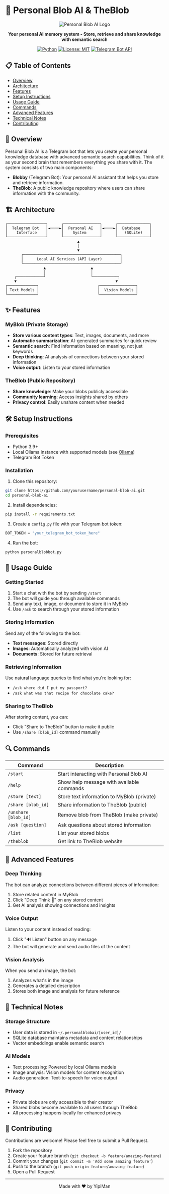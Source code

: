# 🧠 Personal Blob AI & TheBlob

<div align="center">
  
  ![Personal Blob AI Logo](https://i.imgur.com/xYTG9kF.png)

  **Your personal AI memory system - Store, retrieve and share knowledge with semantic search**

  [![Python](https://img.shields.io/badge/Python-3.9+-blue.svg)](https://www.python.org/downloads/)
  [![License: MIT](https://img.shields.io/badge/License-MIT-yellow.svg)](https://opensource.org/licenses/MIT)
  [![Telegram Bot API](https://img.shields.io/badge/Telegram%20Bot%20API-✓-blue)](https://core.telegram.org/bots/api)
  
</div>

## 📋 Table of Contents
- [Overview](#overview)
- [Architecture](#architecture)
- [Features](#features)
- [Setup Instructions](#setup-instructions)
- [Usage Guide](#usage-guide)
- [Commands](#commands)
- [Advanced Features](#advanced-features)
- [Technical Notes](#technical-notes)
- [Contributing](#contributing)

## 🌟 Overview

Personal Blob AI is a Telegram bot that lets you create your personal knowledge database with advanced semantic search capabilities. Think of it as your second brain that remembers everything you share with it. The system consists of two main components:

- **Blobby** (Telegram Bot): Your personal AI assistant that helps you store and retrieve information.
- **TheBlob**: A public knowledge repository where users can share information with the community.

## 🏗️ Architecture

```
┌─────────────────┐      ┌────────────────┐      ┌──────────────┐
│  Telegram Bot   │◄────►│  Personal AI   │◄────►│  Database    │
│    Interface    │      │    System      │      │   (SQLite)   │
└─────────────────┘      └────────────────┘      └──────────────┘
                                ▲
                                │
                                ▼
       ┌───────────────────────────────────────────┐
       │      Local AI Services (API Layer)        │
       └───────────────────────────────────────────┘
                 ▲                    ▲
                 │                    │
    ┌────────────┘                    └───────────┐
    ▼                                            ▼
┌─────────────┐                          ┌────────────────┐
│ Text Models │                          │  Vision Models │
└─────────────┘                          └────────────────┘
```

## ✨ Features

### MyBlob (Private Storage)
- **Store various content types**: Text, images, documents, and more
- **Automatic summarization**: AI-generated summaries for quick review
- **Semantic search**: Find information based on meaning, not just keywords
- **Deep thinking**: AI analysis of connections between your stored information
- **Voice output**: Listen to your stored information

### TheBlob (Public Repository)
- **Share knowledge**: Make your blobs publicly accessible
- **Community learning**: Access insights shared by others
- **Privacy control**: Easily unshare content when needed

## 🛠️ Setup Instructions

### Prerequisites
- Python 3.9+
- Local Ollama instance with supported models (see [Ollama](https://github.com/ollama/ollama))
- Telegram Bot Token

### Installation

1. Clone this repository:
```bash
git clone https://github.com/yourusername/personal-blob-ai.git
cd personal-blob-ai
```

2. Install dependencies:
```bash
pip install -r requirements.txt
```

3. Create a `config.py` file with your Telegram bot token:
```python
BOT_TOKEN = "your_telegram_bot_token_here"
```

4. Run the bot:
```bash
python personalblobbot.py
```

## 📱 Usage Guide

### Getting Started
1. Start a chat with the bot by sending `/start`
2. The bot will guide you through available commands
3. Send any text, image, or document to store it in MyBlob
4. Use `/ask` to search through your stored information

### Storing Information
Send any of the following to the bot:
- **Text messages**: Stored directly
- **Images**: Automatically analyzed with vision AI
- **Documents**: Stored for future retrieval

### Retrieving Information
Use natural language queries to find what you're looking for:
- `/ask where did I put my passport?`
- `/ask what was that recipe for chocolate cake?`

### Sharing to TheBlob
After storing content, you can:
- Click "Share to TheBlob" button to make it public
- Use `/share [blob_id]` command manually

## 🔍 Commands

| Command | Description |
|---------|-------------|
| `/start` | Start interacting with Personal Blob AI |
| `/help` | Show help message with available commands |
| `/store [text]` | Store text information to MyBlob (private) |
| `/share [blob_id]` | Share information to TheBlob (public) |
| `/unshare [blob_id]` | Remove blob from TheBlob (make private) |
| `/ask [question]` | Ask questions about stored information |
| `/list` | List your stored blobs |
| `/theblob` | Get link to TheBlob website |

## 🚀 Advanced Features

### Deep Thinking
The bot can analyze connections between different pieces of information:
1. Store related content in MyBlob
2. Click "Deep Think 🤔" on any stored content
3. Get AI analysis showing connections and insights

### Voice Output
Listen to your content instead of reading:
1. Click "🔊 Listen" button on any message
2. The bot will generate and send audio files of the content

### Vision Analysis
When you send an image, the bot:
1. Analyzes what's in the image
2. Generates a detailed description
3. Stores both image and analysis for future reference

## 🔧 Technical Notes

### Storage Structure
- User data is stored in `~/.personalblobai/[user_id]/`
- SQLite database maintains metadata and content relationships
- Vector embeddings enable semantic search

### AI Models
- Text processing: Powered by local Ollama models
- Image analysis: Vision models for content recognition
- Audio generation: Text-to-speech for voice output

### Privacy
- Private blobs are only accessible to their creator
- Shared blobs become available to all users through TheBlob
- All processing happens locally for enhanced privacy

## 👥 Contributing

Contributions are welcome! Please feel free to submit a Pull Request.

1. Fork the repository
2. Create your feature branch (`git checkout -b feature/amazing-feature`)
3. Commit your changes (`git commit -m 'Add some amazing feature'`)
4. Push to the branch (`git push origin feature/amazing-feature`)
5. Open a Pull Request

---

<div align="center">
  Made with ❤️ by YipiMan
</div>
